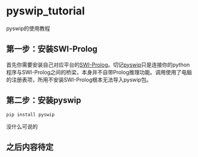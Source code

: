 # pyswip_tutorial
pyswip的使用教程

## 第一步：安装SWI-Prolog

首先你需要安装自己对应平台的[SWI-Prolog](http://www.swi-prolog.org/Download.html)。切记[pyswip](https://github.com/yuce/pyswip)只是连接你的python程序与SWI-Prolog之间的桥梁，本身并不自带Prolog推理功能。调用使用了电脑的注册表项，所用不安装SWI-Prolog根本无法导入pyswip包。

## 第二步：安装pyswip
```
pip install pyswip
```
没什么可说的

## 之后内容待定
